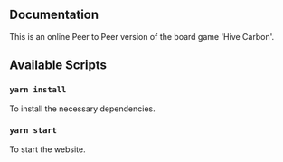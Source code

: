 ## Documentation
This is an online Peer to Peer version of the board game 'Hive Carbon'.

## Available Scripts

### `yarn install`

To install the necessary dependencies.

### `yarn start`

To start the website.
